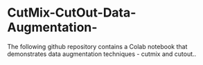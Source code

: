 # CutMix-CutOut-Data-Augmentation-
The following github repository contains a Colab notebook that demonstrates data augmentation techniques - cutmix and cutout..
